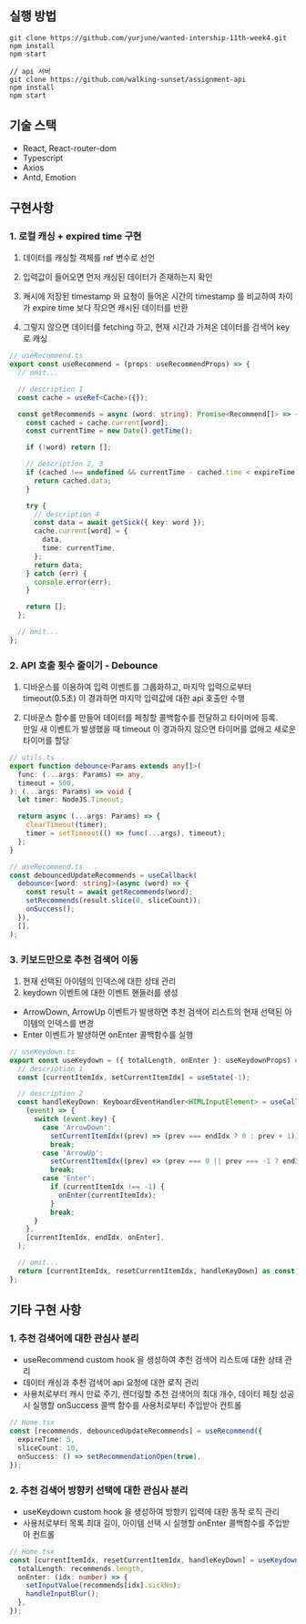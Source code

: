 ## 실행 방법

```
git clone https://github.com/yurjune/wanted-intership-11th-week4.git
npm install
npm start

// api 서버
git clone https://github.com/walking-sunset/assignment-api
npm install
npm start
```

## 기술 스택

- React, React-router-dom
- Typescript
- Axios
- Antd, Emotion

## 구현사항

### 1. 로컬 캐싱 + expired time 구현

1. 데이터를 캐싱할 객체를 ref 변수로 선언

2. 입력값이 들어오면 먼저 캐싱된 데이터가 존재하는지 확인

3. 캐시에 저장된 timestamp 와 요청이 들어온 시간의 timestamp 를 비교하여 차이가 expire time 보다 작으면 캐시된 데이터를 반환

4. 그렇지 않으면 데이터를 fetching 하고, 현재 시간과 가져온 데이터를 검색어 key 로 캐싱

```Typescript
// useRecommend.ts
export const useRecommend = (props: useRecommendProps) => {
  // omit...

  // description 1
  const cache = useRef<Cache>({});

  const getRecommends = async (word: string): Promise<Recommend[]> => {
    const cached = cache.current[word];
    const currentTime = new Date().getTime();

    if (!word) return [];

    // description 2, 3
    if (cached !== undefined && currentTime - cached.time < expireTime * 1000) {
      return cached.data;
    }

    try {
      // description 4
      const data = await getSick({ key: word });
      cache.current[word] = {
        data,
        time: currentTime,
      };
      return data;
    } catch (err) {
      console.error(err);
    }

    return [];
  };

  // omit...
};
```

### 2. API 호출 횟수 줄이기 - Debounce

1. 디바운스를 이용하여 입력 이벤트를 그룹화하고, 마지막 입력으로부터 timeout(0.5초) 이 경과하면 마지막 입력값에 대한 api 호출만 수행<br>

2. 디바운스 함수를 만들어 데이터를 페칭할 콜백함수를 전달하고 타이머에 등록.<br/>
   만일 새 이벤트가 발생했을 때 timeout 이 경과하지 않으면 타이머를 없애고 새로운 타이머를 할당

```Typescript
// utils.ts
export function debounce<Params extends any[]>(
  func: (...args: Params) => any,
  timeout = 500,
): (...args: Params) => void {
  let timer: NodeJS.Timeout;

  return async (...args: Params) => {
    clearTimeout(timer);
    timer = setTimeout(() => func(...args), timeout);
  };
}
```

```Typescript
// useRecommend.ts
const debouncedUpdateRecommends = useCallback(
  debounce<[word: string]>(async (word) => {
    const result = await getRecommends(word);
    setRecommends(result.slice(0, sliceCount));
    onSuccess();
  }),
  [],
);
```

### 3. 키보드만으로 추천 검색어 이동

1. 현재 선택된 아이템의 인덱스에 대한 상태 관리
2. keydown 이벤트에 대한 이벤트 핸들러를 생성

- ArrowDown, ArrowUp 이벤트가 발생하면 추천 검색어 리스트의 현재 선택된 아이템의 인덱스를 변경
- Enter 이벤트가 발생하면 onEnter 콜백함수를 실행

```Typescript
// useKeydown.ts
export const useKeydown = ({ totalLength, onEnter }: useKeydownProps) => {
  // description 1
  const [currentItemIdx, setCurrentItemIdx] = useState(-1);

  // description 2
  const handleKeyDown: KeyboardEventHandler<HTMLInputElement> = useCallback(
    (event) => {
      switch (event.key) {
        case 'ArrowDown':
          setCurrentItemIdx((prev) => (prev === endIdx ? 0 : prev + 1));
          break;
        case 'ArrowUp':
          setCurrentItemIdx((prev) => (prev === 0 || prev === -1 ? endIdx : prev - 1));
          break;
        case 'Enter':
          if (currentItemIdx !== -1) {
            onEnter(currentItemIdx);
          }
          break;
      }
    },
    [currentItemIdx, endIdx, onEnter],
  );

  // omit...
  return [currentItemIdx, resetCurrentItemIdx, handleKeyDown] as const;
};
```

## 기타 구현 사항

### 1. 추천 검색어에 대한 관심사 분리<br>

- useRecommend custom hook 을 생성하여 추천 검색어 리스트에 대한 상태 관리
- 데이터 캐싱과 추천 검색어 api 요청에 대한 로직 관리
- 사용처로부터 캐시 만료 주기, 렌더링할 추천 검색어의 최대 개수, 데이터 페칭 성공 시 실행할 onSuccess 콜백 함수를 사용처로부터 주입받아 컨트롤

```Typescript
// Home.tsx
const [recommends, debouncedUpdateRecommends] = useRecommend({
  expireTime: 5,
  sliceCount: 10,
  onSuccess: () => setRecommendationOpen(true),
});
```

### 2. 추천 검색어 방향키 선택에 대한 관심사 분리

- useKeydown custom hook 을 생성하여 방향키 입력에 대한 동작 로직 관리<br>
- 사용처로부터 목록 최대 길이, 아이템 선택 시 실행할 onEnter 콜백함수를 주입받아 컨트롤

```Typescript
// Home.tsx
const [currentItemIdx, resetCurrentItemIdx, handleKeyDown] = useKeydown({
  totalLength: recommends.length,
  onEnter: (idx: number) => {
    setInputValue(recommends[idx].sickNm);
    handleInputBlur();
  },
});
```
